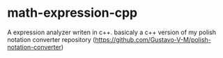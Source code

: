 # math-expression-cpp
A expression analyzer writen in c++. basicaly a c++ version of my polish notation converter repository (https://github.com/Gustavo-V-M/polish-notation-converter)
